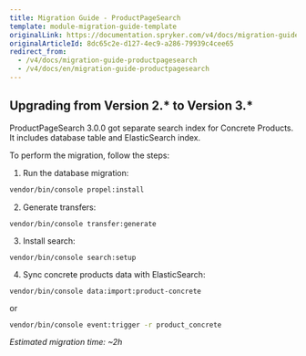```yaml
---
title: Migration Guide - ProductPageSearch
template: module-migration-guide-template
originalLink: https://documentation.spryker.com/v4/docs/migration-guide-productpagesearch
originalArticleId: 8dc65c2e-d127-4ec9-a286-79939c4cee65
redirect_from:
  - /v4/docs/migration-guide-productpagesearch
  - /v4/docs/en/migration-guide-productpagesearch
---
```


## Upgrading from Version 2.* to Version 3.*
ProductPageSearch 3.0.0 got separate search index for Concrete Products. It includes database table and ElasticSearch index.

To perform the migration, follow the steps:

1. Run the database migration: 
```Bash
vendor/bin/console propel:install
```
2. Generate transfers:
```Bash:
vendor/bin/console transfer:generate
```
3. Install search:
```Bash:
vendor/bin/console search:setup
```
4. Sync concrete products data with ElasticSearch:
```Bash:
vendor/bin/console data:import:product-concrete
```
or 
```Bash
vendor/bin/console event:trigger -r product_concrete
```

*Estimated migration time: ~2h*

